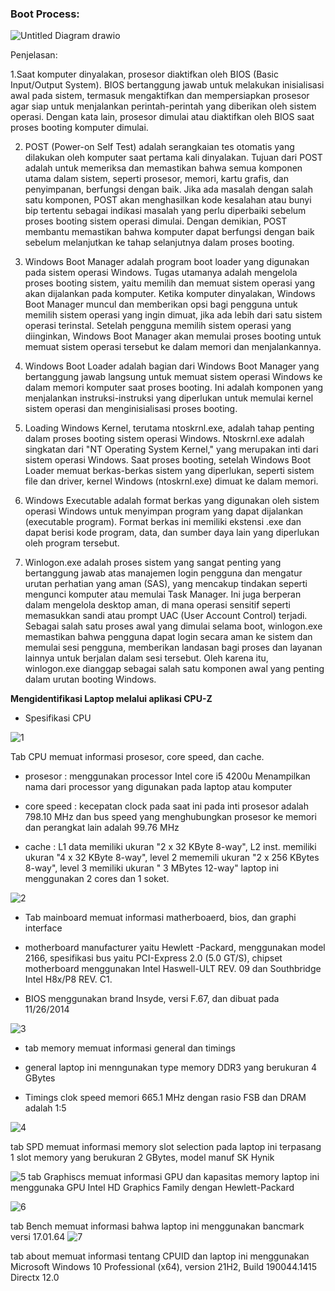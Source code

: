 ### Boot Process:
![Untitled Diagram drawio](https://github.com/anggiadwi/SysOP24-3123521028/assets/160558458/8138467d-3ef3-475e-8a7a-be24f9d65aab)


Penjelasan:



  1.Saat komputer dinyalakan, prosesor diaktifkan oleh BIOS (Basic Input/Output System). BIOS bertanggung jawab untuk melakukan inisialisasi awal pada sistem, termasuk mengaktifkan dan mempersiapkan prosesor agar siap untuk menjalankan perintah-perintah yang diberikan oleh sistem operasi. Dengan kata lain, prosesor dimulai atau diaktifkan oleh BIOS saat proses booting komputer dimulai.

2. POST (Power-on Self Test) adalah serangkaian tes otomatis yang dilakukan oleh komputer saat pertama kali dinyalakan. Tujuan dari POST adalah untuk memeriksa dan memastikan bahwa semua komponen utama dalam sistem, seperti prosesor, memori, kartu grafis, dan penyimpanan, berfungsi dengan baik. Jika ada masalah dengan salah satu komponen, POST akan menghasilkan kode kesalahan atau bunyi bip tertentu sebagai indikasi masalah yang perlu diperbaiki sebelum proses booting sistem operasi dimulai. Dengan demikian, POST membantu memastikan bahwa komputer dapat berfungsi dengan baik sebelum melanjutkan ke tahap selanjutnya dalam proses booting.

3. Windows Boot Manager adalah program boot loader yang digunakan pada sistem operasi Windows. Tugas utamanya adalah mengelola proses booting sistem, yaitu memilih dan memuat sistem operasi yang akan dijalankan pada komputer. Ketika komputer dinyalakan, Windows Boot Manager muncul dan memberikan opsi bagi pengguna untuk memilih sistem operasi yang ingin dimuat, jika ada lebih dari satu sistem operasi terinstal. Setelah pengguna memilih sistem operasi yang diinginkan, Windows Boot Manager akan memulai proses booting untuk memuat sistem operasi tersebut ke dalam memori dan menjalankannya.
4. Windows Boot Loader adalah bagian dari Windows Boot Manager yang bertanggung jawab langsung untuk memuat sistem operasi Windows ke dalam memori komputer saat proses booting. Ini adalah komponen yang menjalankan instruksi-instruksi yang diperlukan untuk memulai kernel sistem operasi dan menginisialisasi proses booting. 
5. Loading Windows Kernel, terutama ntoskrnl.exe, adalah tahap penting dalam proses booting sistem operasi Windows. Ntoskrnl.exe adalah singkatan dari "NT Operating System Kernel," yang merupakan inti dari sistem operasi Windows. Saat proses booting, setelah Windows Boot Loader memuat berkas-berkas sistem yang diperlukan, seperti sistem file dan driver, kernel Windows (ntoskrnl.exe) dimuat ke dalam memori.
6. Windows Executable adalah format berkas yang digunakan oleh sistem operasi Windows untuk menyimpan program yang dapat dijalankan (executable program). Format berkas ini memiliki ekstensi .exe dan dapat berisi kode program, data, dan sumber daya lain yang diperlukan oleh program tersebut.
7. Winlogon.exe adalah proses sistem yang sangat penting yang bertanggung jawab atas manajemen login pengguna dan mengatur urutan perhatian yang aman (SAS), yang mencakup tindakan seperti mengunci komputer atau memulai Task Manager. Ini juga berperan dalam mengelola desktop aman, di mana operasi sensitif seperti memasukkan sandi atau prompt UAC (User Account Control) terjadi.
Sebagai salah satu proses awal yang dimulai selama boot, winlogon.exe memastikan bahwa pengguna dapat login secara aman ke sistem dan memulai sesi pengguna, memberikan landasan bagi proses dan layanan lainnya untuk berjalan dalam sesi tersebut. Oleh karena itu, winlogon.exe dianggap sebagai salah satu komponen awal yang penting dalam urutan booting Windows.

**Mengidentifikasi Laptop melalui aplikasi CPU-Z**

- Spesifikasi CPU
  
![1](https://github.com/anggiadwi/SysOP24-3123521028/assets/160558458/a21202a2-05ac-43fb-b541-59d5341bf111)

Tab CPU memuat informasi prosesor, core speed, dan cache.

- prosesor : menggunakan processor Intel core i5 4200u Menampilkan nama dari processor yang digunakan pada laptop atau komputer

- core speed : kecepatan clock pada saat ini pada inti prosesor adalah 798.10 MHz dan bus speed yang menghubungkan prosesor ke 
  memori dan perangkat lain adalah 99.76 MHz

- cache : L1 data memiliki ukuran "2 x 32 KByte 8-way", L2 inst. memiliki ukuran "4 x 32 KByte 8-way", level 2 mememili ukuran "2 x 256 KBytes 8-way", level 3 memiliki ukuran " 3 MBytes 12-way" laptop ini menggunakan 2 cores dan 1 soket.

![2](https://github.com/anggiadwi/SysOP24-3123521028/assets/160558458/12c1978d-856b-4ab9-b657-9ca9d2f29988)

- Tab mainboard memuat informasi matherboaerd, bios, dan graphi interface

- motherboard manufacturer yaitu Hewlett -Packard, menggunakan model 2166, spesifikasi bus yaitu PCI-Express 2.0 (5.0 GT/S), chipset motherboard menggunakan Intel Haswell-ULT  REV. 09 dan Southbridge Intel H8x/P8 REV. C1.

- BIOS menggunakan brand Insyde, versi F.67, dan dibuat pada 11/26/2014

![3](https://github.com/anggiadwi/SysOP24-3123521028/assets/160558458/889761bc-9a76-4781-a8c0-fda328252d55)

- tab memory memuat informasi general dan timings

- general laptop ini menngunakan type memory DDR3 yang berukuran 4 GBytes

- Timings clok speed memori 665.1 MHz dengan rasio FSB dan DRAM adalah 1:5

![4](https://github.com/anggiadwi/SysOP24-3123521028/assets/160558458/a4a4ba05-33ef-4698-9c1f-ff034f3abd68)

tab SPD memuat informasi memory slot selection pada laptop ini terpasang 1 slot memory yang berukuran 2 GBytes, model manuf SK Hynik

![5](https://github.com/anggiadwi/SysOP24-3123521028/assets/160558458/3b53cc29-887a-49c0-8edc-27014d3d322e)
tab Graphiscs memuat informasi GPU dan kapasitas memory laptop ini menggunaka GPU Intel HD Graphics Family dengan Hewlett-Packard

![6](https://github.com/anggiadwi/SysOP24-3123521028/assets/160558458/471b9acd-748f-448e-b5bc-a8c3ad85146a)

tab Bench memuat informasi bahwa laptop ini menggunakan bancmark versi 17.01.64
![7](https://github.com/anggiadwi/SysOP24-3123521028/assets/160558458/5634c90e-3e08-4260-b99b-6413674c19ec)

tab about memuat informasi tentang CPUID dan laptop ini menggunakan Microsoft Windows 10 Professional (x64), version 21H2, Build 190044.1415 Directx 12.0
